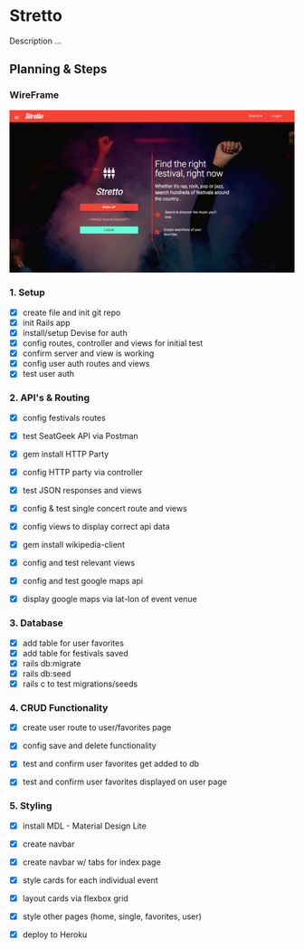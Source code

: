 # Stretto

Description ...

## Planning & Steps


### WireFrame

![Homepage ScreenShot](https://github.com/Cityslick/Stretto/blob/master/app/assets/images/stretto-home.png)


### 1. Setup
- [x] create file and init git repo
- [x] init Rails app
- [x] install/setup Devise for auth
- [x] config routes, controller and views for initial test
- [x] confirm server and view is working
- [x] config user auth routes and views
- [x] test user auth

### 2. API's & Routing
- [x] config festivals routes 
- [x] test SeatGeek API via Postman
- [x] gem install HTTP Party
- [x] config HTTP party via controller
- [x] test JSON responses and views
- [x] config & test single concert route and views
- [x] config views to display correct api data
- [x] gem install wikipedia-client
- [x] config and test relevant views
- [x] config and test google maps api
- [x] display google maps via lat-lon of event venue


### 3. Database
- [x] add table for user favorites
- [x] add table for festivals saved
- [x] rails db:migrate
- [x] rails db:seed
- [x] rails c to test migrations/seeds

### 4. CRUD Functionality
- [x] create user route to user/favorites page
- [x] config save and delete functionality
- [x] test and confirm user favorites get added to db
- [x] test and confirm user favorites displayed on user page


### 5. Styling
- [x] install MDL - Material Design Lite
- [x] create navbar
- [x] create navbar w/ tabs for index page
- [x] style cards for each individual event
- [x] layout cards via flexbox grid
- [x] style other pages (home, single, favorites, user)
- [x] deploy to Heroku

